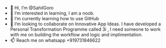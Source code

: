 - 👋 Hi, I’m @SahilGoro
- 👀 I’m interested in learning, I am a noob.
- 🌱 I’m currently learning how to use GitHub
- 💞️ I’m looking to collaborate on Innovative App Ideas. I have developed a Personal Transformation Programme called 3i , I need someone to work with me on building the workflow and logic and implimentation.
- 📫 Reach me on whatsapp +919731846622

<!---
SahilGoro/SahilGoro is a ✨ special ✨ repository because its `README.md` (this file) appears on your GitHub profile.
You can click the Preview link to take a look at your changes.
--->
